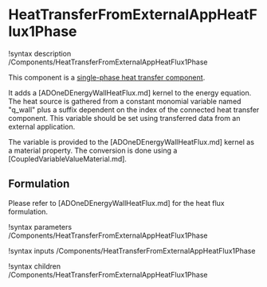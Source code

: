 # HeatTransferFromExternalAppHeatFlux1Phase

!syntax description /Components/HeatTransferFromExternalAppHeatFlux1Phase

This component is a
[single-phase heat transfer component](thermal_hydraulics/component_groups/heat_transfer_1phase.md).

It adds a [ADOneDEnergyWallHeatFlux.md] kernel to the energy equation. The
heat source is gathered from a constant monomial variable named "q_wall" plus a suffix dependent on
the index of the connected heat transfer component. This variable should
be set using transferred data from an external application.

The variable is provided to the [ADOneDEnergyWallHeatFlux.md] kernel as a material property.
The conversion is done using a [CoupledVariableValueMaterial.md].

## Formulation

Please refer to [ADOneDEnergyWallHeatFlux.md] for the heat flux formulation.

!syntax parameters /Components/HeatTransferFromExternalAppHeatFlux1Phase

!syntax inputs /Components/HeatTransferFromExternalAppHeatFlux1Phase

!syntax children /Components/HeatTransferFromExternalAppHeatFlux1Phase
